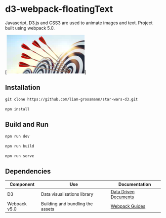 # d3-webpack-floatingText

Javascript, D3.js and CSS3 are used to animate images and text. Project built using webpack 5.0.

[<img src="src/assets/arrow.png" style="width: 50%; height: 50%" />]

## Installation 

    git clone https://github.com/liam-grossmann/star-wars-d3.git

    npm install

## Build and Run 

    npm run dev

    npm run build

    npm run serve 

## Dependencies

| Component     | Use                              | Documentation |
| ------------- | -------------------------------- | ------------------------------------------------ |
| D3            | Data visualisations library      | [Data Driven Documents](https://d3js.org/)       |
| Webpack v5.0  | Building and bundling the assets | [Webpack Guides](https://webpack.js.org/guides/) | 



